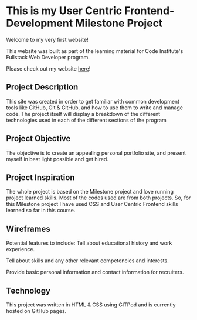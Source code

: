# This is my User Centric Frontend-Development Milestone Project

Welcome to my very first website!

This website was built as part of the learning material for Code Institute's Fullstack Web Developer program. 

Please check out my website [here](https://aguipedro.github.io/User-Centric-Frontend-Development-Milestone-1Project/)!

## Project Description

This site was created in order to get familiar with common development tools like GitHub, Git & GitHub, and how to use them to write and manage code. The project itself will display a breakdown of the different technologies used in each of the different sections of the program

## Project Objective

The objective is to create an appealing personal portfolio site, and present myself in best light possible and get hired. 

## Project Inspiration
The whole project is based on the Milestone project and love running project learned skills. Most of the codes used are from both projects. So, for this Milestone project I have used  CSS and User Centric Frontend skills learned so far in this course.

## Wireframes
Potential features to include:
Tell about educational history and work experience.

Tell about skills and any other relevant competencies and interests.

Provide basic personal information and contact information for recruiters.

## Technology

This project was written in HTML & CSS using GITPod and is currently hosted on GitHub pages.